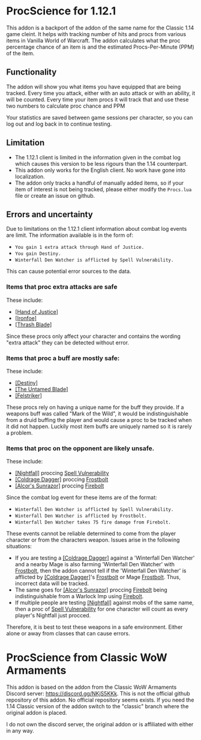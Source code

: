 # ProcScience for 1.12.1

This addon is a backport of the addon of the same name for the Classic 1.14 game cleint.
It helps with tracking number of hits and procs from various items in Vanilla World of Warcraft.
The addon calculates what the proc percentage chance of an item is and the estimated Procs-Per-Minute (PPM) of the item.

## Functionality

The addon will show you what items you have equipped that are being tracked.
Every time you attack, either with an auto attack or with an ability, it will be counted.
Every time your item procs it will track that and use these two numbers to calculate proc chance and PPM

Your statistics are saved between game sessions per character, so you can log out and log back in to continue testing.

## Limitation

 - The 1.12.1 client is limited in the information given in the combat log which causes this version to be less rigours than the 1.14 counterpart.
 - This addon only works for the English client. No work have gone into localization.
 - The addon only tracks a handful of manually added items, so if your item of interest is not being tracked, please either modify the `Procs.lua` file or create an issue on github.

## Errors and uncertainty

Due to limitations on the 1.12.1 client information about combat log events are limit.
The information available is in the form of:
 - `You gain 1 extra attack through Hand of Justice.`
 - `You gain Destiny.`
 - `Winterfall Den Watcher is afflicted by Spell Vulnerability.`

This can cause potential error sources to the data.

### Items that proc extra attacks are safe

These include:
 - [[Hand of Justice]](https://www.wowhead.com/classic/item=11815/hand-of-justice)
 - [[Ironfoe]](https://www.wowhead.com/classic/item=11684/ironfoe)
 - [[Thrash Blade]](https://www.wowhead.com/classic/item=17705/thrash-blade)

Since these procs only affect your character and contains the wording "extra attack" they can be detected without error.

### Items that proc a buff are mostly safe:

These include:
 - [[Destiny]](https://www.wowhead.com/classic/item=647/destiny)
 - [[The Untamed Blade]](https://www.wowhead.com/classic/item=19334/the-untamed-blade)
 - [[Felstriker]](https://www.wowhead.com/classic/item=12590/felstriker)

These procs rely on having a unique name for the buff they provide.
If a weapons buff was called "Mark of the Wild", it would be indistinguishable from a druid buffing the player and would cause a proc to be tracked when it did not happen.
Luckily most item buffs are uniquely named so it is rarely a problem.

### Items that proc on the opponent are likely unsafe.

These include:
 - [[Nightfall]](https://www.wowhead.com/classic/item=19169/nightfall) proccing [Spell Vulnerability](https://www.wowhead.com/classic/spell=23605/spell-vulnerability)
 - [[Coldrage Dagger]](https://www.wowhead.com/classic/item=10761/coldrage-dagger) proccing [Frostbolt](https://www.wowhead.com/classic/spell=13439/frostbolt)
 - [[Alcor's Sunrazor]](https://www.wowhead.com/classic/item=14555/alcors-sunrazor) proccing [Firebolt](https://www.wowhead.com/classic/spell=18833/firebolt)

Since the combat log event for these items are of the format:
 - `Winterfall Den Watcher is afflicted by Spell Vulnerability.`
 - `Winterfall Den Watcher is afflicted by Frostbolt.`
 - `Winterfall Den Watcher takes 75 fire damage from Firebolt.`

These events cannot be reliable determined to come from the player character or from the characters weapon.
Issues arise in the following situations:
 - If you are testing a [[Coldrage Dagger]](https://www.wowhead.com/classic/item=10761/coldrage-dagger) against a 'Winterfall Den Watcher' and a nearby Mage is also farming 'Winterfall Den Watcher' with [Frostbolt](https://www.wowhead.com/classic/spell=25304/frostbolt), then the addon cannot tell if the 'Winterfall Den Watcher' is afflicted by [[Coldrage Dagger]](https://www.wowhead.com/classic/item=10761/coldrage-dagger)'s [Frostbolt](https://www.wowhead.com/classic/spell=13439/frostbolt) or Mage [Frostbolt](https://www.wowhead.com/classic/spell=25304/frostbolt). Thus, incorrect data will be tracked.
 - The same goes for [[Alcor's Sunrazor]](https://www.wowhead.com/classic/item=14555/alcors-sunrazor) proccing [Firebolt](https://www.wowhead.com/classic/spell=18833/firebolt) being indistinguishable from a Warlock Imp using [Firebolt](https://www.wowhead.com/classic/spell=11763/firebolt).
 - If multiple people are testing [[Nightfall]](https://www.wowhead.com/classic/item=19169/nightfall) against mobs of the same name, then a proc of [Spell Vulnerability](https://www.wowhead.com/classic/spell=23605/spell-vulnerability) for one character will count as every player's Nightfall just procced. 

Therefore, it is best to test these weapons in a safe environment. Either alone or away from classes that can cause errors.

# ProcScience from Classic WoW Armaments

This addon is based on the addon from the Classic WoW Armaments Discord server: https://discord.gg/NKjS5KKk.
This is not the official github repository of this addon. No official repository seems exists.
If you need the 1.14 Classic version of the addon switch to the "classic" branch where the original addon is placed.

I do not own the discord server, the original addon or is affiliated with either in any way.